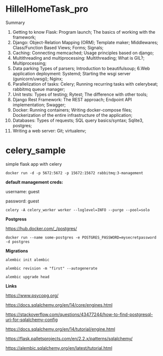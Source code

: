 # HillelHomeTask_pro

Summary
1. Getting to know Flask:
   Program launch;
   The basics of working with the framework;
2. Django:
   Object-Relation Mapping (ORM);
   Template maker;
   Middlewares;
   Class/Function Based Views;
   Forms;
   Signals;
3. Caching:
    Connecting memcached;
    Usage principles based on django;
4. Multithreading and multiprocessing:
    Multithreading;
    What is GIL?;
    Multiprocessing;
5. Data parking
    Types of parsers;
    Introduction to beautifulsoup;
6.Web application deployment:
    Systemd;
    Starting the wsgi server (gunicorn/uwsgi);
    Nginx;
7. Parallelization of tasks:
    Celery;
    Running recurring tasks with celerybeat;
    rabbitmq queue manager;
8. Unit tests:
    Types of testing;
    Rytest;
    The difference with other tools;
9. Django Rest Framework:
    The REST approach;
    Endpoint API implementation;
    Swagger;
10. Docker:
    Running containers;
    Writing docker-compose files;
    Dockerization of the entire infrastructure of the application;
11. Databases:
    Types of requests;
    SQL query basics/syntax;
    Sqlite3, postgres;
12. Writing a web server:
    Git;
    virtualenv;

# celery_sample

simple flask app with celery

`docker run -d -p 5672:5672 -p 15672:15672 rabbitmq:3-management`


**default management creds:**

username: guest

password: guest

`celery -A celery_worker worker --loglevel=INFO --purge --pool=solo`

**Postgress**

https://hub.docker.com/_/postgres/

`docker run --name some-postgres -e POSTGRES_PASSWORD=mysecretpassword -d postgres`

**Migrations**

`alembic init alembic`

`alembic revision -m "first" --autogenerate`

`alembic upgrade head`

**Links**

https://www.psycopg.org/

https://docs.sqlalchemy.org/en/14/core/engines.html

https://stackoverflow.com/questions/43477244/how-to-find-postgresql-uri-for-sqlalchemy-config

https://docs.sqlalchemy.org/en/14/tutorial/engine.html

https://flask.palletsprojects.com/en/2.2.x/patterns/sqlalchemy/

https://alembic.sqlalchemy.org/en/latest/tutorial.html
